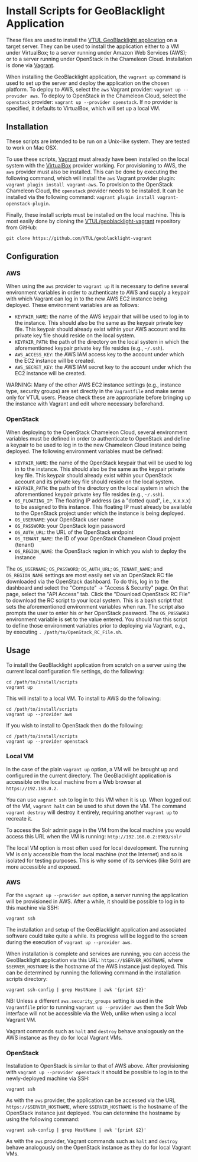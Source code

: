 Install Scripts for GeoBlacklight Application
=============================================

These files are used to install the [VTUL GeoBlacklight application](https://github.com/VTUL/geoblacklight) on a target server. They can be used to install the application either to a VM under VirtualBox; to a server running under Amazon Web Services (AWS); or to a server running under OpenStack in the Chameleon Cloud. Installation is done via [Vagrant](https://www.vagrantup.com/).

When installing the GeoBlacklight application, the `vagrant up` command is used to set up the server and deploy the application on the chosen platform. To deploy to AWS, select the `aws` Vagrant provider: `vagrant up --provider aws`.  To deploy to OpenStack in the Chameleon Cloud, select the `openstack` provider: `vagrant up --provider openstack`. If no provider is specified, it defaults to VirtualBox, which will set up a local VM.

Installation
------------

These scripts are intended to be run on a Unix-like system. They are tested to work on Mac OSX.

To use these scripts, [Vagrant](https://www.vagrantup.com/) must already have been installed on the local system with the [VirtualBox](http://www.virtualbox.org) provider working. For provisioning to AWS, the `aws` provider must also be installed. This can be done by executing the following command, which will install the `aws` Vagrant provider plugin: `vagrant plugin install vagrant-aws`. To provision to the OpenStack Chameleon Cloud, the `openstack` provider needs to be installed. It can be installed via the following command: `vagrant plugin install vagrant-openstack-plugin`.

Finally, these install scripts must be installed on the local machine. This is most easily done by cloning the [VTUL/geoblacklight-vagrant](https://github.com/VTUL/geoblacklight-vagrant) repository from GitHub:

```
git clone https://github.com/VTUL/geoblacklight-vagrant
```

Configuration
-------------

### AWS

When using the `aws` provider to `vagrant up` it is necessary to define several environment variables in order to authenticate to AWS and supply a keypair with which Vagrant can log in to the new AWS EC2 instance being deployed.  These environment variables are as follows:

- `KEYPAIR_NAME`: the name of the AWS keypair that will be used to log in to the instance. This should also be the same as the keypair private key file.  This keypair should already exist within your AWS account and its private key file should reside on the local system.
- `KEYPAIR_PATH`: the path of the directory on the local system in which the aforementioned keypair private key file resides (e.g., `~/.ssh`).
- `AWS_ACCESS_KEY`: the AWS IAM access key to the account under which the EC2 instance will be created.
- `AWS_SECRET_KEY`: the AWS IAM secret key to the account under which the EC2 instance will be created.

WARNING: Many of the other AWS EC2 instance settings (e.g., instance type, security groups) are set directly in the `Vagrantfile` and make sense only for VTUL users. Please check these are appropriate before bringing up the instance with Vagrant and edit where necessary beforehand.

### OpenStack

When deploying to the OpenStack Chameleon Cloud, several environment variables must be defined in order to authenticate to OpenStack and define a keypair to be used to log in to the new Chameleon Cloud instance being deployed.  The following environment variables must be defined:

- `KEYPAIR_NAME`: the name of the OpenStack keypair that will be used to log in to the instance. This should also be the same as the keypair private key file.  This keypair should already exist within your OpenStack account and its private key file should reside on the local system.
- `KEYPAIR_PATH`: the path of the directory on the local system in which the aforementioned keypair private key file resides (e.g., `~/.ssh`).
- `OS_FLOATING_IP`: The floating IP address (as a "dotted quad", i.e., x.x.x.x) to be assigned to this instance. This floating IP must already be available to the OpenStack project under which the instance is being deployed.
- `OS_USERNAME`: your OpenStack user name
- `OS_PASSWORD`: your OpenStack login password
- `OS_AUTH_URL`: the URL of the OpenStack endpoint
- `OS_TENANT_NAME`: the ID of your OpenStack Chameleon Cloud project (tenant)
- `OS_REGION_NAME`: the OpenStack region in which you wish to deploy the instance

The `OS_USERNAME`; `OS_PASSWORD`; `OS_AUTH_URL`; `OS_TENANT_NAME`; and `OS_REGION_NAME` settings are most easily set via an OpenStack RC file downloaded via the OpenStack dashboard. To do this, log in to the dashboard and select the "Compute" -> "Access & Security" page. On that page, select the "API Access" tab. Click the "Download OpenStack RC File" to download the RC script to your local system. This is a bash script that sets the aforementioned environment variables when run. The script also prompts the user to enter his or her OpenStack password. The `OS_PASSWORD` environment variable is set to the value entered. You should run this script to define those environment variables prior to deploying via Vagrant, e.g., by executing `. /path/to/OpenStack_RC_File.sh`.

Usage
-----

To install the GeoBlacklight application from scratch on a server using the current local configuration file settings, do the following:

```
cd /path/to/install/scripts
vagrant up
```

This will install to a local VM. To install to AWS do the following:

```
cd /path/to/install/scripts
vagrant up --provider aws
```

If you wish to install to OpenStack then do the following:

```
cd /path/to/install/scripts
vagrant up --provider openstack
```

### Local VM

In the case of the plain `vagrant up` option, a VM will be brought up and configured in the current directory. The GeoBlacklight application is accessible on the local machine from a Web browser at `https://192.168.0.2`.

You can use `vagrant ssh` to log in to this VM when it is up. When logged out of the VM, `vagrant halt` can be used to shut down the VM. The command `vagrant destroy` will destroy it entirely, requiring another `vagrant up` to recreate it.

To access the Solr admin page in the VM from the local machine you would access this URL when the VM is running: `http://192.168.0.2:8983/solr`

The local VM option is most often used for local development. The running VM is only accessible from the local machine (not the Internet) and so is isolated for testing purposes. This is why some of its services (like Solr) are more accessible and exposed.

### AWS

For the `vagrant up --provider aws` option, a server running the application will be provisioned in AWS. After a while, it should be possible to log in to this machine via SSH:

```
vagrant ssh
```

The installation and setup of the GeoBlacklight application and associated software could take quite a while. Its progress will be logged to the screen during the execution of `vagrant up --provider aws`.

When installation is complete and services are running, you can access the GeoBlacklight application via this URL: `https://$SERVER_HOSTNAME`, where `$SERVER_HOSTNAME` is the hostname of the AWS instance just deployed.  This can be determined by running the following command in the installation scripts directory:

```
vagrant ssh-config | grep HostName | awk '{print $2}'
```

NB: Unless a different `aws.security_groups` setting is used in the `Vagrantfile` prior to running `vagrant up --provider aws` then the Solr Web interface will not be accessible via the Web, unlike when using a local Vagrant VM.

Vagrant commands such as `halt` and `destroy` behave analogously on the AWS instance as they do for local Vagrant VMs.

### OpenStack

Installation to OpenStack is similar to that of AWS above. After provisioning with `vagrant up --provider openstack` it should be possible to log in to the newly-deployed machine via SSH:

```
vagrant ssh
```

As with the `aws` provider, the application can be accessed via the URL `https://$SERVER_HOSTNAME`, where `$SERVER_HOSTNAME` is the hostname of the OpenStack instance just deployed. You can determine the hostname by using the following command:

```
vagrant ssh-config | grep HostName | awk '{print $2}'
```

As with the `aws` provider, Vagrant commands such as `halt` and `destroy` behave analogously on the OpenStack instance as they do for local Vagrant VMs.
